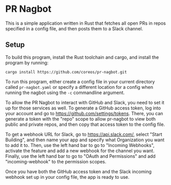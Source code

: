 # PR Nagbot

This is a simple application written in Rust that fetches all open PRs in repos specified in a config file, and then posts them to a Slack channel.

## Setup

To build this program, install the Rust toolchain and cargo, and install the program by running:

```
cargo install https://github.com/coreos/pr-nagbot.git
```

To run this program, either create a config file in your current directory called `pr-nagbot.yaml` or specify a different location for a config when running the nagbot using the `-c` commandline argument.

To allow the PR Nagbot to interact with GitHub and Slack, you need to set it up for those services as well. To generate a GitHub access token, log into your account and go to https://github.com/settings/tokens. There, you can generate a token with the "repo" scope to allow pr-nagbot to view both public and private repos, and then copy that access token to the config file.

To get a webhook URL for Slack, go to https://api.slack.com/, select "Start Building", and then name your app and specify what Organization you want to add it to. Then, use the left hand bar to go to "Incoming Webhooks", activate the feature and add a new webhook for the channel you want. Finally, use the left hand bar to go to "OAuth and Permissions" and add "incoming-webhook" to the permission scopes.

Once you have both the GitHub access token and the Slack incoming webhook set up in your config file, the app is ready to use.
